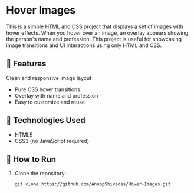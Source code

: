 # Hover Images

This is a simple HTML and CSS project that displays a set of images with hover effects. 
When you hover over an image, an overlay appears showing the person's name and profession. 
This project is useful for showcasing image transitions and UI interactions using only HTML and CSS.


## 🎨 Features
Clean and responsive image layout

- Pure CSS hover transitions
- Overlay with name and profession
- Easy to customize and reuse


## 🔧 Technologies Used
- HTML5
- CSS3 (no JavaScript required)

 ## 🚀 How to Run

1. Clone the repository:
   ```bash
   git clone https://github.com/AnoopShivadas/Hover-Images.git
